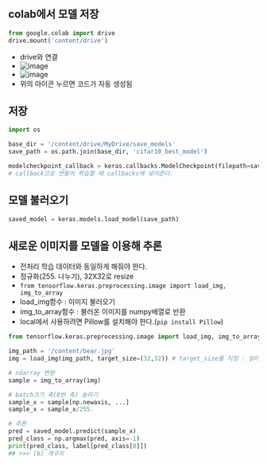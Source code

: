 ## colab에서 모델 저장
```python
from google.colab import drive
drive.mount('content/drive')
```
- drive와 연결
- ![image](https://user-images.githubusercontent.com/77317312/116050003-f2ed6b00-a6b1-11eb-85f9-fb91cf2fb203.png)
- ![image](https://user-images.githubusercontent.com/77317312/116050030-f97be280-a6b1-11eb-8ec7-d84088efc002.png)
- 위의 아이콘 누르면 코드가 자동 생성됨

## 저장
```python
import os

base_dir = '/content/drive/MyDrive/save_models'
save_path = os.path.join(base_dir, 'cifar10_best_model')

modelcheckpoint_callback = keras.callbacks.ModelCheckpoint(filepath=save_path, monitor='val_loss', save_best_only=True)
# callback으로 만들어 학습할 때 callbacks에 넣어준다.
```
## 모델 불러오기
```python
saved_model = keras.models.load_model(save_path)
```
## 새로운 이미지를 모델을 이용해 추론
- 전처리 학습 데이터와 동일하게 해줘야 한다.
- 정규화(255. 나누기), 32X32로 resize
- `from tensorflow.keras.preprocessing.image import load_img, img_to_array`
- load_img함수 : 이미지 불러오기
- img_to_array함수 : 불러온 이미지를 numpy배열로 반환
- local에서 사용하려면 Pillow를 설치해야 한다.(`pip install Pillow`)
```python
from tensorflow.keras.preprocessing.image import load_img, img_to_array

img_path = '/content/bear.jpg'
img = load_img(img_path, target_size=(32,32)) # target_size를 지정 : 읽어올 때 resize처리한다.

# ndarray 변환
sample = img_to_array(img)

# batch크기 축(0번 축) 늘리기
sample_x = sample[np.newaxis, ...]
sample_x = sample_x/255.

# 추론
pred = saved_model.predict(sample_x)
pred_class = np.argmax(pred, axis=-1)
print(pred_class, label[pred_class[0]])
## >>> [6] 개구리
```
